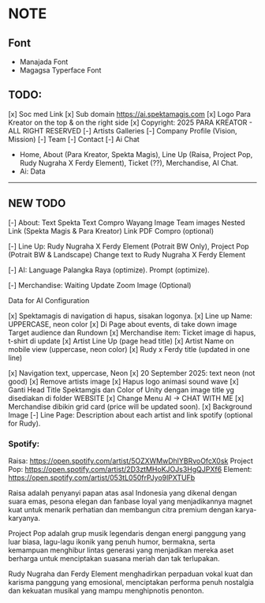 # NOTE

## Font

- Manajada Font
- Magagsa Typerface Font

## TODO:

[x] Soc med Link
[x] Sub domain https://ai.spektamagis.com
[x] Logo Para Kreator on the top & on the right side
[x] Copyright: 2025 PARA KREATOR - ALL RIGHT RESERVED
[-] Artists Galleries
[-] Company Profile (Vision, Mission)
[-] Team
[-] Contact
[-] Ai Chat

- Home, About (Para Kreator, Spekta Magis), Line Up (Raisa, Project Pop, Rudy Nugraha X Ferdy Element), Ticket (??), Merchandise, AI Chat.
- Ai: Data

---

## NEW TODO

[-] About:
Text Spekta
Text Compro
Wayang Image
Team images
Nested Link (Spekta Magis & Para Kreator)
Link PDF Compro (optional)

[-] Line Up:
Rudy Nugraha X Ferdy Element (Potrait BW Only),
Project Pop (Potrait BW & Landscape)
Change text to Rudy Nugraha X Ferdy Element

[-] AI:
Language Palangka Raya (optimize).
Prompt (optimize).

[-] Merchandise:
Waiting Update
Zoom Image (Optional)

Data for AI Configuration

[x] Spektamagis di navigation di hapus, sisakan logonya.
[x] Line up Name: UPPERCASE, neon color
[x] Di Page about events, di take down image Target audience dan Rundown
[x] Merchandise item: Ticket image di hapus, t-shirt di update
[x] Artist Line Up (page head title)
[x] Artist Name on mobile view (uppercase, neon color)
[x] Rudy x Ferdy title (updated in one line)

[x] Navigation text, uppercase, Neon
[x] 20 September 2025: text neon (not good)
[x] Remove artists image
[x] Hapus logo animasi sound wave
[x] Ganti Head Title Spektamgis dan Color of Unity dengan image title yg disediakan di folder WEBSITE
[x] Change Menu AI -> CHAT WITH ME
[x] Merchandise dibikin grid card (price will be updated soon).
[x] Background Image
[-] Line Page: Description about each artist and link spotify (optional for Rudy).

### Spotify:

Raisa: https://open.spotify.com/artist/5OZXWMwDhlYBRvoOfcX0sk
Project Pop: https://open.spotify.com/artist/2D3ztMHoKJOJs3HgQJPXf6
Element: https://open.spotify.com/artist/053tL050frPJyo9lPXTUFb

Raisa adalah penyanyi papan atas asal Indonesia yang dikenal dengan suara emas, pesona elegan dan fanbase loyal yang menjadikannya magnet kuat untuk menarik perhatian dan membangun citra premium dengan karya-karyanya.

Project Pop adalah grup musik legendaris dengan energi panggung yang luar biasa, lagu-lagu ikonik yang penuh humor, bermakna, serta kemampuan menghibur lintas generasi yang menjadikan mereka aset berharga untuk menciptakan suasana meriah dan tak terlupakan.

Rudy Nugraha dan Ferdy Element menghadirkan perpaduan vokal kuat dan karisma panggung yang emosional, menciptakan performa penuh nostalgia dan kekuatan musikal yang mampu menghipnotis penonton.
